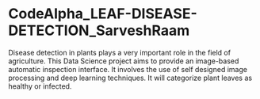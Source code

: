 # CodeAlpha_LEAF-DISEASE-DETECTION_SarveshRaam

Disease detection in plants plays a very important
role in the field of agriculture. This Data Science
project aims to provide an image-based automatic
inspection interface. It involves the use of self
designed image processing and deep learning
techniques. It will categorize plant leaves as
healthy or infected.
